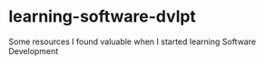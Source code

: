# learning-software-dvlpt
Some resources I found valuable when I started learning Software Development
